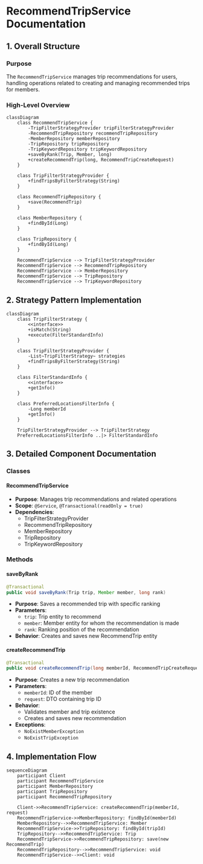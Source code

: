 # RecommendTripService Documentation

## 1. Overall Structure

### Purpose
The `RecommendTripService` manages trip recommendations for users, handling operations related to creating and managing recommended trips for members.

### High-Level Overview
```mermaid
classDiagram
    class RecommendTripService {
        -TripFilterStrategyProvider tripFilterStrategyProvider
        -RecommendTripRepository recommendTripRepository
        -MemberRepository memberRepository
        -TripRepository tripRepository
        -TripKeywordRepository tripKeywordRepository
        +saveByRank(Trip, Member, long)
        +createRecommendTrip(long, RecommendTripCreateRequest)
    }
    
    class TripFilterStrategyProvider {
        +findTripsByFilterStrategy(String)
    }
    
    class RecommendTripRepository {
        +save(RecommendTrip)
    }
    
    class MemberRepository {
        +findById(Long)
    }
    
    class TripRepository {
        +findById(Long)
    }

    RecommendTripService --> TripFilterStrategyProvider
    RecommendTripService --> RecommendTripRepository
    RecommendTripService --> MemberRepository
    RecommendTripService --> TripRepository
    RecommendTripService --> TripKeywordRepository
```

## 2. Strategy Pattern Implementation

```mermaid
classDiagram
    class TripFilterStrategy {
        <<interface>>
        +isMatch(String)
        +execute(FilterStandardInfo)
    }
    
    class TripFilterStrategyProvider {
        -List~TripFilterStrategy~ strategies
        +findTripsByFilterStrategy(String)
    }
    
    class FilterStandardInfo {
        <<interface>>
        +getInfo()
    }
    
    class PreferredLocationsFilterInfo {
        -Long memberId
        +getInfo()
    }

    TripFilterStrategyProvider --> TripFilterStrategy
    PreferredLocationsFilterInfo ..|> FilterStandardInfo
```

## 3. Detailed Component Documentation

### Classes

#### RecommendTripService
- **Purpose**: Manages trip recommendations and related operations
- **Scope**: `@Service`, `@Transactional(readOnly = true)`
- **Dependencies**:
  - TripFilterStrategyProvider
  - RecommendTripRepository
  - MemberRepository
  - TripRepository
  - TripKeywordRepository

### Methods

#### saveByRank
```java
@Transactional
public void saveByRank(Trip trip, Member member, long rank)
```
- **Purpose**: Saves a recommended trip with specific ranking
- **Parameters**:
  - `trip`: Trip entity to recommend
  - `member`: Member entity for whom the recommendation is made
  - `rank`: Ranking position of the recommendation
- **Behavior**: Creates and saves new RecommendTrip entity

#### createRecommendTrip
```java
@Transactional
public void createRecommendTrip(long memberId, RecommendTripCreateRequest request)
```
- **Purpose**: Creates a new trip recommendation
- **Parameters**:
  - `memberId`: ID of the member
  - `request`: DTO containing trip ID
- **Behavior**: 
  - Validates member and trip existence
  - Creates and saves new recommendation
- **Exceptions**:
  - `NoExistMemberException`
  - `NoExistTripException`

## 4. Implementation Flow

```mermaid
sequenceDiagram
    participant Client
    participant RecommendTripService
    participant MemberRepository
    participant TripRepository
    participant RecommendTripRepository

    Client->>RecommendTripService: createRecommendTrip(memberId, request)
    RecommendTripService->>MemberRepository: findById(memberId)
    MemberRepository-->>RecommendTripService: Member
    RecommendTripService->>TripRepository: findById(tripId)
    TripRepository-->>RecommendTripService: Trip
    RecommendTripService->>RecommendTripRepository: save(new RecommendTrip)
    RecommendTripRepository-->>RecommendTripService: void
    RecommendTripService-->>Client: void
```
